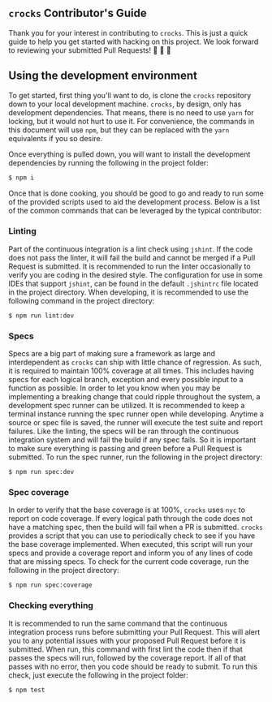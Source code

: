 `crocks` Contributor's Guide
---
Thank you for your interest in contributing to `crocks`. This is just a quick guide to help you get started with hacking on this project. We look forward to reviewing your submitted Pull Requests! :tada: :cake: :balloon:

## Using the development environment
To get started, first thing you'll want to do, is clone the `crocks` repository down to your local development machine. `crocks`, by design, only has development dependencies. That means, there is no need to use `yarn` for locking, but it would not hurt to use it. For convenience, the commands in this document will use `npm`, but they can be replaced with the `yarn` equivalents if you so desire.

Once everything is pulled down, you will want to install the development dependencies by running the following in the project folder:

```bash
$ npm i
```

Once that is done cooking, you should be good to go and ready to run some of the provided scripts used to aid the development process. Below is a list of the common commands that can be leveraged by the typical contributor:

### Linting
Part of the continuous integration is a lint check using `jshint`. If the code does not pass the linter, it will fail the build and cannot be merged if a Pull Request is submitted. It is recommended to run the linter occasionally to verify you are coding in the desired style. The configuration for use in some IDEs that support `jshint`, can be found in the default `.jshintrc` file located in the project directory. When developing, it is recommended to use the following command in the project directory:

```
$ npm run lint:dev
```

### Specs
Specs are a big part of making sure a framework as large and interdependent as `crocks` can ship with little chance of regression. As such, it is required to maintain 100% coverage at all times. This includes having specs for each logical branch, exception and every possible input to a function as possible. In order to let you know when you may be implementing a breaking change that could ripple throughout the system, a development spec runner can be utilized. It is recommended to keep a terminal instance running the spec runner open while developing. Anytime a source or spec file is saved, the runner will execute the test suite and report failures. Like the linting, the specs will be ran through the continuous integration system and will fail the build if any spec fails. So it is important to make sure everything is passing and green before a Pull Request is submitted. To run the spec runner, run the following in the project directory:

```
$ npm run spec:dev
```


### Spec coverage
In order to verify that the base coverage is at 100%, `crocks` uses `nyc` to report on code coverage. If every logical path through the code does not have a matching spec, then the build will fail when a PR is submitted. `crocks` provides a script that you can use to periodically check to see if you have the base coverage implemented. When executed, this script will run your specs and provide a coverage report and inform you of any lines of code that are missing specs. To check for the current code coverage, run the following in the project directory:

```
$ npm run spec:coverage
```

### Checking everything
It is recommended to run the same command that the continuous integration process runs before submitting your Pull Request. This will alert you to any potential issues with your proposed Pull Request before it is submitted. When run, this command with first lint the code then if that passes the specs will run, followed by the coverage report. If all of that passes with no error, then you code should be ready to submit. To run this check, just execute the following in the project folder:

```
$ npm test
```
